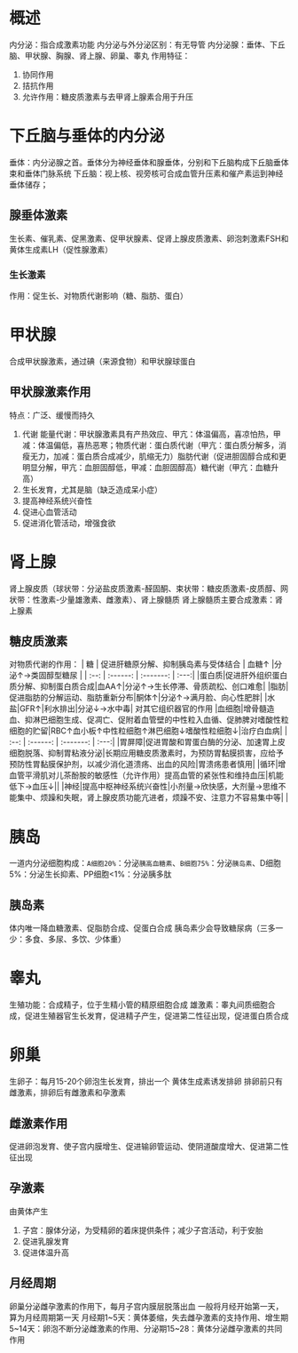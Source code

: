 # 概述
内分泌：指合成激素功能
内分泌与外分泌区别：有无导管
内分泌腺：垂体、下丘脑、甲状腺、胸腺、肾上腺、卵巢、睾丸
作用特征：
1. 协同作用
2. 拮抗作用
3. 允许作用：糖皮质激素与去甲肾上腺素合用于升压
# 下丘脑与垂体的内分泌
垂体：内分泌腺之首。垂体分为神经垂体和腺垂体，分别和下丘脑构成下丘脑垂体束和垂体门脉系统
下丘脑：视上核、视旁核可合成血管升压素和催产素运到神经垂体储存；
## 腺垂体激素
生长素、催乳素、促黑激素、促甲状腺素、促肾上腺皮质激素、卵泡刺激素FSH和黄体生成素LH（促性腺激素）
### 生长激素
作用：促生长、对物质代谢影响（糖、脂肪、蛋白）
# 甲状腺
合成甲状腺激素，通过碘（来源食物）和甲状腺球蛋白
## 甲状腺激素作用
特点：广泛、缓慢而持久
1. 代谢 能量代谢：甲状腺激素具有产热效应、甲亢：体温偏高，喜凉怕热，甲减：体温偏低，喜热恶寒；物质代谢：蛋白质代谢（甲亢：蛋白质分解多，消瘦无力，加减：蛋白质合成减少，肌缩无力）脂肪代谢（促进胆固醇合成和更明显分解，甲亢：血胆固醇低，甲减：血胆固醇高）糖代谢（甲亢：血糖升高）
2. 生长发育，尤其是脑（缺乏造成呆小症）
3. 提高神经系统兴奋性
4. 促进心血管活动
5. 促进消化管活动，增强食欲
# 肾上腺
肾上腺皮质（球状带：分泌盐皮质激素-醛固酮、束状带：糖皮质激素-皮质醇、网状带：性激素-少量雄激素、雌激素）、肾上腺髓质
肾上腺髓质主要合成激素：肾上腺素
## 糖皮质激素
对物质代谢的作用：
| 糖 | 促进肝糖原分解、抑制胰岛素与受体结合 | 血糖↑  |分泌↑→类固醇型糖尿 |
| :--: | :------: | :-------: | :---:|
|蛋白质|促进肝外组织蛋白质分解、抑制蛋白质合成|血AA↑|分泌↑→生长停滞、骨质疏松、创口难愈|
|脂肪|促进脂肪的分解运动、脂肪重新分布|酮体↑|分泌↑→满月脸、向心性肥胖|
|水盐|GFR↑|利水排出|分泌↓→水中毒|
对其它组织器官的作用
|血细胞|增骨髓造血、抑淋巴细胞生成、促凋亡、促附着血管壁的中性粒入血循、促肺脾对嗜酸性粒细胞的贮留|RBC↑血小板↑中性粒细胞↑淋巴细胞↓嗜酸性粒细胞↓|治疗白血病|
| :--: | :------: | :-------: | :---:|
|胃屏障|促进胃酸和胃蛋白酶的分泌、加速胃上皮细胞脱落、抑制胃粘液分泌|长期应用糖皮质激素时，为预防胃黏膜损害，应给予预防性胃黏膜保护剂，以减少消化道溃疡、出血的风险|胃溃疡患者慎用|
|循环|增血管平滑肌对儿茶酚胺的敏感性（允许作用）提高血管的紧张性和维持血压|机能低下→血压↓||
|神经|提高中枢神经系统兴奋性|小剂量→欣快感，大剂量→思维不能集中、烦躁和失眠，肾上腺皮质功能亢进者，烦躁不安、注意力不容易集中等| |
# 胰岛
一道内分泌细胞构成：`A细胞20%`：分泌`胰高血糖素`、`B细胞75%`：分泌`胰岛素`、D细胞5%：分泌生长抑素、PP细胞<1%：分泌胰多肽
## 胰岛素
体内唯一降血糖激素、促脂肪合成、促蛋白合成
胰岛素少会导致糖尿病（三多一少：多食、多尿、多饮、少体重）
# 睾丸
生殖功能：合成精子，位于生精小管的精原细胞合成
雄激素：睾丸间质细胞合成，促进生殖器官生长发育，促进精子产生，促进第二性征出现，促进蛋白质合成
# 卵巢
 生卵子：每月15-20个卵泡生长发育，排出一个
 黄体生成素诱发排卵
 排卵前只有雌激素，排卵后有雌激素和孕激素
 ## 雌激素作用
促进卵泡发育、使子宫内膜增生、促进输卵管运动、使阴道酸度增大、促进第二性征出现
## 孕激素
由黄体产生
1. 子宫：腺体分泌，为受精卵的着床提供条件；减少子宫活动，利于安胎
2. 促进乳腺发育
3. 促进体温升高
## 月经周期
卵巢分泌雌孕激素的作用下，每月子宫内膜层脱落出血
一般将月经开始第一天，算为月经周期第一天
月经期1~5天：黄体萎缩，失去雌孕激素的支持作用、增生期5~14天：卵泡不断分泌雌激素的作用、分泌期15~28：黄体分泌雌孕激素的共同作用
